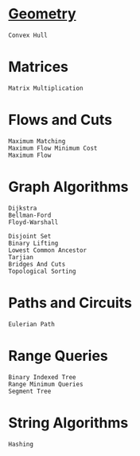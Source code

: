 # [Geometry](https://github.com/77x17/competitiveProgramming/Geometry)
    Convex Hull
    
# Matrices
    Matrix Multiplication

# Flows and Cuts
    Maximum Matching
    Maximum Flow Minimum Cost  
    Maximum Flow

# Graph Algorithms
    Dijkstra
    Bellman-Ford
    Floyd-Warshall
    
    Disjoint Set 
    Binary Lifting
    Lowest Common Ancestor 
    Tarjian
    Bridges And Cuts
    Topological Sorting

# Paths and Circuits    
    Eulerian Path

# Range Queries
    Binary Indexed Tree
    Range Minimum Queries 
    Segment Tree

# String Algorithms
    Hashing

